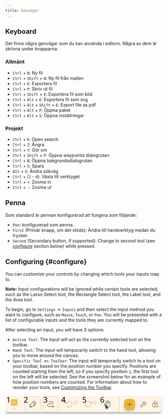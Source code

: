 ```yaml
---
title: Genvägar
---
```


## Keyboard

Det finns några genvägar som du kan använda i editorn.
Några av dem är skrivna under knapparna.

### Allmänt

- `Ctrl` + `N`: Ny fil
- `Ctrl` + `Shift` + `N`: Ny fil från mallen
- `Ctrl` + `E`: Exportera fil
- `Ctrl` + `P`: Skriv ut fil
- `Ctrl` + `Shift` + `E`: Exportera fil som bild
- `Ctrl` + `Alt` + `E`: Exportera fil som svg
- `Ctrl` + `Alt` + `Shift` + `E`: Export file as pdf
- `Ctrl` + `Alt` + `P`: Öppna paket
- `Ctrl` + `Alt` + `S`: Öppna inställningar

### Projekt

- `Ctrl` + `K`: Open search
- `Ctrl` + `Z`: Ångra
- `Ctrl` + `Y`: Gör om
- `Ctrl` + `Shift` + `P`: Öppna waypoints dialogrutan
- `Ctrl` + `B`: Öppna bakgrundsdialogrutan
- `Ctrl` + `S`: Spara
- `Alt` + `S`: Ändra sökväg
- `Ctrl` + (`1` - `0`): Växla till verktyget
- `Ctrl` + `+`: Zooma in
- `Ctrl` + `-`: Zooma ut

## Penna

Som standard är pennan konfigurerad att fungera som följande:

- `Pen`: konfigurerad som penna.
- `First` (Primär knapp, om det stöds): Ändra till handverktyg medan du trycker.
- `Second` (Secondary button, if supported): Change to second tool (see [configure](#configure) section below) while pressed.

## Configuring {#configure}

You can customize your controls by changing which tools your inputs map to.

**Note:** Input configurations will be ignored while certain tools are selected, such as the Lasso Select tool, the Rectangle Select tool, the Label tool, and the Area tool.

To begin, go to `Settings` → `Inputs` and then select the input method you want to configure, such as `Mouse`, `Touch`, or `Pen`. You will be presented with a list of configurable inputs and the tools they are currently mapped to.

After selecting an input, you will have 3 options:

- `Active Tool`: The input will act as the currently selected tool on the toolbar.
- `Hand Tool`: The input will temporarily switch to the hand tool, allowing you to move around the canvas.
- `Specific Tool on Toolbar`: The input will temporarily switch to a tool on your toolbar, based on the position number you specify. Positions are counted starting from the left, so if you specify position `1`, the first tool on the left will be selected. See the screenshot below for an example of how position numbers are counted. For information about how to reorder your tools, see [Customizing the Toolbar](../intro/#customizing-the-toolbar).

![toolbar numrerad](toolbar_numbered.png)